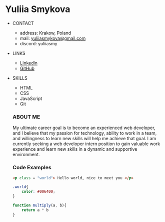 # Yuliia Smykova

 * CONTACT
    * address: Krakow, Poland
    * mail: yuliiasmykova@gmail.com
    * discord: yuliiasmy


* LINKS
    * [Linkedin](www.linkedin.com/in/yuliia-smykova)
    * [GitHub](https://github.com/yuliiasmy)

* SKILLS
    * HTML
    * CSS
    * JavaScript
    * Git


    ### ABOUT ME

    My ultimate career goal is to become an experienced web developer, and I believe that my passion for technology, ability to work in a team, and willingness to learn new skills will help me achieve that goal. I am currently seeking a web developer intern position to gain valuable work experience and learn new skills in a dynamic and supportive environment.

    ### Code Examples

    ```html
    <p class = "world"> Hello world, nice to meet you </p>
    ```

    ```css
    .world{
        color: #006400;
    }
    ```

    ```javascript
    function multiply(a, b){
        return a * b
    }
    ```







